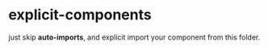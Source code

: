 # explicit-components

just skip **auto-imports**, and explicit import your component from this folder.